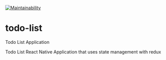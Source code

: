 [![Maintainability](https://api.codeclimate.com/v1/badges/cd1b1ab1fdf10d6d52d0/maintainability)](https://codeclimate.com/github/rnambaale/todo-list/maintainability)

# todo-list
Todo List Application

Todo List React Native Application that uses state management with redux

